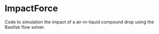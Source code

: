 # ImpactForce
Code to simulation the impact of a air-in-liquid compound drop  using the Basilisk flow solver.
